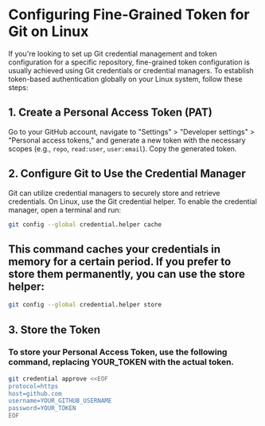 # Configuring Fine-Grained Token for Git on Linux

If you're looking to set up Git credential management and token configuration for a specific repository, fine-grained token configuration is usually achieved using Git credentials or credential managers. To establish token-based authentication globally on your Linux system, follow these steps:

## 1. Create a Personal Access Token (PAT)

Go to your GitHub account, navigate to "Settings" > "Developer settings" > "Personal access tokens," and generate a new token with the necessary scopes (e.g., `repo`, `read:user`, `user:email`). Copy the generated token.

## 2. Configure Git to Use the Credential Manager

Git can utilize credential managers to securely store and retrieve credentials. On Linux, use the Git credential helper. To enable the credential manager, open a terminal and run:

```bash
git config --global credential.helper cache
```

## This command caches your credentials in memory for a certain period. If you prefer to store them permanently, you can use the store helper:

```bash 
git config --global credential.helper store
```

## 3. Store the Token

### To store your Personal Access Token, use the following command, replacing YOUR_TOKEN with the actual token.

```bash 
git credential approve <<EOF
protocol=https
host=github.com
username=YOUR_GITHUB_USERNAME
password=YOUR_TOKEN
EOF

```




